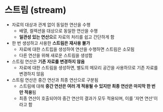 # 스트림 (stream)

- 자료의 대상과 관계 없이 동일한 연산을 수행
  - 배열, 컬렉션을 대상으로 동일한 연산을 수행
  - **일관성 있는 연산으**로 자료의 처리를 쉽고 간단하게 함
- 한 번 생성하고 사용한 **스트림은 재사용 불가**
  - 자료에 대한 스트립을 생성하여 연산을 수행하면 스트림은 소모됨
  - 다른 연산을 위해 새로운 스트림을 생성함
- 스트림 연산은 **기존 자료를 변경하지 않음**
  - 자료에 대한 스트림을 생성하면, 별도의 메모리 공간을 사용하므로 기존 자료를 변경하지 않음
- 스트림 연산은 중간 연산과 최종 연산으로 구분됨
  - 스트림에 대해 **중간 연산은 여러 개 적용될 수 있지만 최종 연산은 마지막 한 번만 적용**됨
  - 최종 연산이 호출되어야 중간 연산의 결과가 모두 적용되며, 이를 '자연 연산'이라고 함
